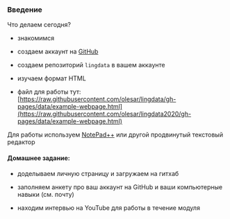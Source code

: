 ### Введение   

Что делаем сегодня?  

* знакомимся  

* создаем аккаунт на [GitHub](github.com)  

* создаем репозиторий `lingdata` в вашем аккаунте  

* изучаем формат HTML  

* файл для работы тут:  [https://raw.githubusercontent.com/olesar/lingdata/gh-pages/data/example-webpage.html](https://raw.githubusercontent.com/olesar/lingdata2020/gh-pages/data/example-webpage.html)  

Для работы используем [NotePad++]() или другой продвинутый текстовый редактор    



#### Домашнее задание:  

* доделываем личную страницу и загружаем на гитхаб  

* заполняем анкету про ваш аккаунт на GitHub и ваши компьютерные навыки (см. почту)  

* находим интервью на YouTube для работы в течение модуля  


